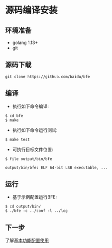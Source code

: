 # 源码编译安装

## 环境准备
- golang 1.13+
- git

## 源码下载
```
git clone https://github.com/baidu/bfe
```

## 编译
- 执行如下命令编译:

```
$ cd bfe
$ make
```

- 执行如下命令运行测试:

```
$ make test
```

- 可执行目标文件位置:

```
$ file output/bin/bfe

output/bin/bfe: ELF 64-bit LSB executable, ...
```

## 运行

- 基于示例配置运行BFE:

```
$ cd output/bin/
$ ./bfe -c ../conf -l ../log
```

## 下一步
了解[基本功能配置使用](example/guide.md)
